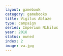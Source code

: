 ```yaml
---
layout: gamebook
category: gamebooks
title: Vigilus Ablaze
type: campaign
series: Imperium Nihilus
year: 2018
status: owned
index: 2
image: va.jpg
---
```

